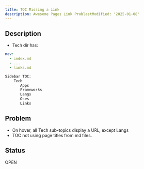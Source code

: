 ```yaml
---
title: TOC Missing a Link
description: Awesome Pages Link ProblastModified: '2025-01-08'
---
```


## Description

- Tech dir has:

```yml title=".pages"
nav:
  - index.md
  - ...
  - links.md

```

```txt
Sidebar TOC:
    Tech
       Apps
       Frameworks
       Langs
       Oses
       Links
```

## Problem

- On hover, all Tech sub-topics display a URL, except Langs
- TOC not using page titles from md files.

## Status

OPEN

